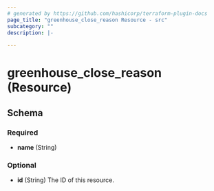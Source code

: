 ```yaml
---
# generated by https://github.com/hashicorp/terraform-plugin-docs
page_title: "greenhouse_close_reason Resource - src"
subcategory: ""
description: |-
  
---
```


# greenhouse_close_reason (Resource)





<!-- schema generated by tfplugindocs -->
## Schema

### Required

- **name** (String)

### Optional

- **id** (String) The ID of this resource.



